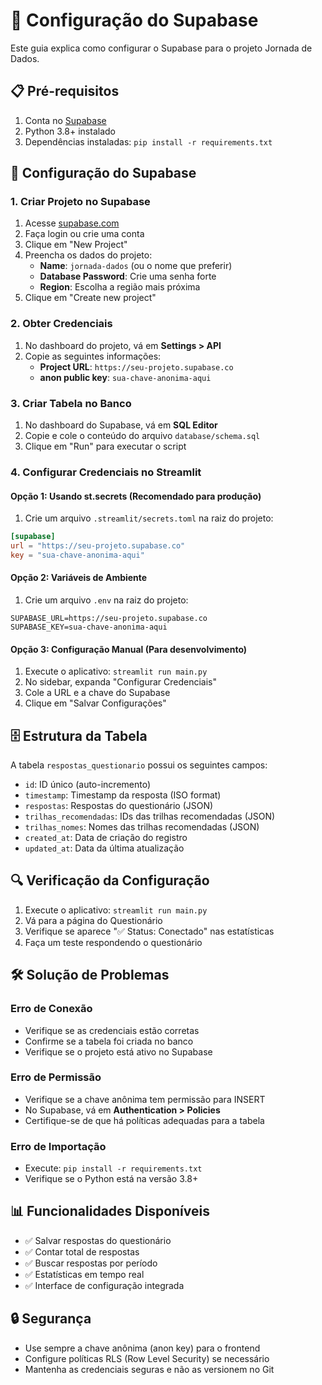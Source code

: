 # 🚀 Configuração do Supabase

Este guia explica como configurar o Supabase para o projeto Jornada de Dados.

## 📋 Pré-requisitos

1. Conta no [Supabase](https://supabase.com)
2. Python 3.8+ instalado
3. Dependências instaladas: `pip install -r requirements.txt`

## 🔧 Configuração do Supabase

### 1. Criar Projeto no Supabase

1. Acesse [supabase.com](https://supabase.com)
2. Faça login ou crie uma conta
3. Clique em "New Project"
4. Preencha os dados do projeto:
   - **Name**: `jornada-dados` (ou o nome que preferir)
   - **Database Password**: Crie uma senha forte
   - **Region**: Escolha a região mais próxima
5. Clique em "Create new project"

### 2. Obter Credenciais

1. No dashboard do projeto, vá em **Settings > API**
2. Copie as seguintes informações:
   - **Project URL**: `https://seu-projeto.supabase.co`
   - **anon public key**: `sua-chave-anonima-aqui`

### 3. Criar Tabela no Banco

1. No dashboard do Supabase, vá em **SQL Editor**
2. Copie e cole o conteúdo do arquivo `database/schema.sql`
3. Clique em "Run" para executar o script

### 4. Configurar Credenciais no Streamlit

#### Opção 1: Usando st.secrets (Recomendado para produção)

1. Crie um arquivo `.streamlit/secrets.toml` na raiz do projeto:
```toml
[supabase]
url = "https://seu-projeto.supabase.co"
key = "sua-chave-anonima-aqui"
```

#### Opção 2: Variáveis de Ambiente

1. Crie um arquivo `.env` na raiz do projeto:
```env
SUPABASE_URL=https://seu-projeto.supabase.co
SUPABASE_KEY=sua-chave-anonima-aqui
```

#### Opção 3: Configuração Manual (Para desenvolvimento)

1. Execute o aplicativo: `streamlit run main.py`
2. No sidebar, expanda "Configurar Credenciais"
3. Cole a URL e a chave do Supabase
4. Clique em "Salvar Configurações"

## 🗄️ Estrutura da Tabela

A tabela `respostas_questionario` possui os seguintes campos:

- `id`: ID único (auto-incremento)
- `timestamp`: Timestamp da resposta (ISO format)
- `respostas`: Respostas do questionário (JSON)
- `trilhas_recomendadas`: IDs das trilhas recomendadas (JSON)
- `trilhas_nomes`: Nomes das trilhas recomendadas (JSON)
- `created_at`: Data de criação do registro
- `updated_at`: Data da última atualização

## 🔍 Verificação da Configuração

1. Execute o aplicativo: `streamlit run main.py`
2. Vá para a página do Questionário
3. Verifique se aparece "✅ Status: Conectado" nas estatísticas
4. Faça um teste respondendo o questionário

## 🛠️ Solução de Problemas

### Erro de Conexão
- Verifique se as credenciais estão corretas
- Confirme se a tabela foi criada no banco
- Verifique se o projeto está ativo no Supabase

### Erro de Permissão
- Verifique se a chave anônima tem permissão para INSERT
- No Supabase, vá em **Authentication > Policies**
- Certifique-se de que há políticas adequadas para a tabela

### Erro de Importação
- Execute: `pip install -r requirements.txt`
- Verifique se o Python está na versão 3.8+

## 📊 Funcionalidades Disponíveis

- ✅ Salvar respostas do questionário
- ✅ Contar total de respostas
- ✅ Buscar respostas por período
- ✅ Estatísticas em tempo real
- ✅ Interface de configuração integrada

## 🔒 Segurança

- Use sempre a chave anônima (anon key) para o frontend
- Configure políticas RLS (Row Level Security) se necessário
- Mantenha as credenciais seguras e não as versionem no Git
